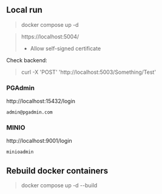 
## Local run

> docker compose up -d

> https://localhost:5004/
>   * Allow self-signed certificate

Check backend:
> curl -X 'POST' 'http://localhost:5003/Something/Test'


### PGAdmin
http://localhost:15432/login

`admin@pgadmin.com`

### MINIO
http://localhost:9001/login

`minioadmin`

## Rebuild docker containers

> docker compose up -d --build